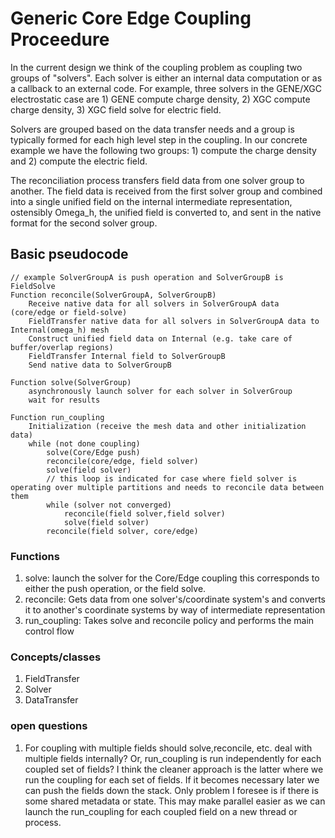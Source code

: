 # Generic Core Edge Coupling Proceedure

In the current design we think of the coupling problem as coupling two groups of "solvers". Each solver is either
an internal data computation or as a callback to an external code. For example, three solvers in the GENE/XGC electrostatic
case are 1) GENE compute charge density, 2) XGC compute charge density, 3) XGC field solve for electric field.

Solvers are grouped based on the data transfer needs and a group is typically formed for each high level step in the
coupling. In our concrete example we have the following two groups: 1) compute the charge density and 2) compute the electric field.

The reconciliation process transfers field data from one solver group to another. The field data is received from the first
solver group and combined into a single unified field on the internal intermediate representation, ostensibly Omega_h,
the unified field is converted to, and sent in the native format for the second solver group.


## Basic pseudocode

    // example SolverGroupA is push operation and SolverGroupB is FieldSolve
    Function reconcile(SolverGroupA, SolverGroupB)
        Receive native data for all solvers in SolverGroupA data (core/edge or field-solve)
        FieldTransfer native data for all solvers in SolverGroupA data to Internal(omega_h) mesh
        Construct unified field data on Internal (e.g. take care of buffer/overlap regions)
        FieldTransfer Internal field to SolverGroupB
        Send native data to SolverGroupB
    
    Function solve(SolverGroup)
        asynchronously launch solver for each solver in SolverGroup
        wait for results

    Function run_coupling
        Initialization (receive the mesh data and other initialization data)
        while (not done coupling)
            solve(Core/Edge push)
            reconcile(core/edge, field solver)
            solve(field solver)
            // this loop is indicated for case where field solver is operating over multiple partitions and needs to reconcile data between them
            while (solver not converged) 
                reconcile(field solver,field solver)
                solve(field solver)
            reconcile(field solver, core/edge)

### Functions
1. solve: launch the solver for the Core/Edge coupling this corresponds to either the push operation, or the field solve.
2. reconcile: Gets data from one solver's/coordinate system's and converts it to another's coordinate systems by way of intermediate representation
3. run_coupling: Takes solve and reconcile policy and performs the main control flow

### Concepts/classes
1. FieldTransfer
2. Solver
3. DataTransfer

### open questions
1. For coupling with multiple fields should solve,reconcile, etc. deal with multiple fields internally? Or, run_coupling
    is run independently for each coupled set of fields? I think the cleaner approach is the latter where we run the
    coupling for each set of fields. If it becomes necessary later we can push the fields down the stack. Only problem
    I foresee is if there is some shared metadata or state. This may make parallel easier as we can launch the run_coupling
    for each coupled field on a new thread or process.